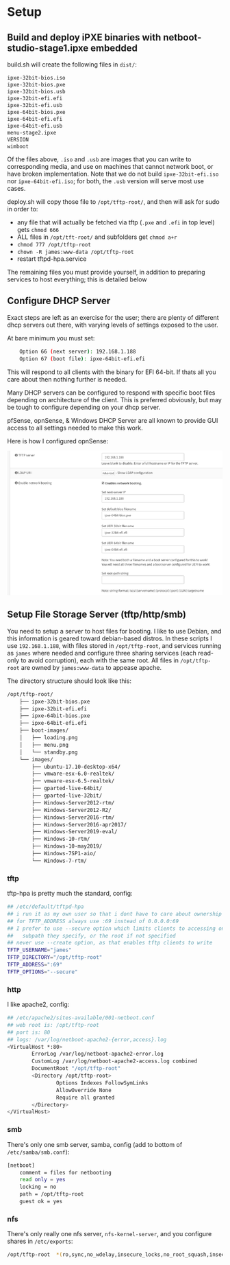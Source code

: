 # Setup

## Build and deploy iPXE binaries with netboot-studio-stage1.ipxe embedded

build.sh will create the following files in `dist/`:
```
ipxe-32bit-bios.iso
ipxe-32bit-bios.pxe
ipxe-32bit-bios.usb
ipxe-32bit-efi.efi
ipxe-32bit-efi.usb
ipxe-64bit-bios.pxe
ipxe-64bit-efi.efi
ipxe-64bit-efi.usb
menu-stage2.ipxe
VERSION
wimboot
```
Of the files above, `.iso` and `.usb` are images that you can write to corresponding media, and use on machines that cannot network boot, or have broken implementation. Note that we do not build `ipxe-32bit-efi.iso` nor `ipxe-64bit-efi.iso`; for both, the `.usb` version will serve most use cases.


deploy.sh will copy those file to `/opt/tftp-root/`, and then will ask for sudo in order to:

- any file that will actually be fetched via tftp (`.pxe` and `.efi` in top level) gets `chmod 666`
- ALL files in `/opt/tft-root/` and subfolders get `chmod a+r`
- `chmod 777 /opt/tftp-root`
- `chown -R james:www-data /opt/tftp-root`
- restart tftpd-hpa.service

The remaining files you must provide yourself, in addition to preparing services to host everything; this is detailed below


## Configure DHCP Server
Exact steps are left as an exercise for the user; there are plenty of different dhcp servers out there, with varying levels of settings exposed to the user.

At bare minimum you must set:
```sh
    Option 66 (next server): 192.168.1.188
    Option 67 (boot file): ipxe-64bit-efi.efi
```
This will respond to all clients with the binary for EFI 64-bit. If thats all you care about then nothing further is needed.

Many DHCP servers can be configured to respond with specific boot files depending on architecture of the client. This is preferred obviously, but may be tough to configure depending on your dhcp server.

pfSense, opnSense, & Windows DHCP Server are all known to provide GUI access to all settings needed to make this work. 

Here is how I configured opnSense:

![opnSense DHCP settings](opnsense-dhcp-settings.png)


## Setup File Storage Server (tftp/http/smb)

You need to setup a server to host files for booting. I like to use Debian, and this information is geared toward debian-based distros. 
In these scripts I use `192.168.1.188`, with files stored in `/opt/tftp-root`, and services running as `james` where needed
and configure three sharing services (each read-only to avoid corruption), each with the same root. All files in `/opt/tftp-root` are owned by `james:www-data` to appease apache.

The directory structure should look like this:
```sh
/opt/tftp-root/
    ├── ipxe-32bit-bios.pxe
    ├── ipxe-32bit-efi.efi
    ├── ipxe-64bit-bios.pxe
    ├── ipxe-64bit-efi.efi
    ├── boot-images/
    │   ├── loading.png
    │   ├── menu.png
    │   └── standby.png
    └── images/
        ├── ubuntu-17.10-desktop-x64/
        ├── vmware-esx-6.0-realtek/
        ├── vmware-esx-6.5-realtek/
        ├── gparted-live-64bit/
        ├── gparted-live-32bit/
        ├── Windows-Server2012-rtm/
        ├── Windows-Server2012-R2/
        ├── Windows-Server2016-rtm/
        ├── Windows-Server2016-apr2017/
        ├── Windows-Server2019-eval/
        ├── Windows-10-rtm/
        ├── Windows-10-may2019/
        ├── Windows-7SP1-aio/
        └── Windows-7-rtm/
```


### tftp
tftp-hpa is pretty much the standard, config:

```sh
## /etc/default/tftpd-hpa
## i run it as my own user so that i dont have to care about ownership
## for TFTP_ADDRESS always use :69 instead of 0.0.0.0:69
## I prefer to use --secure option which limits clients to accessing only the 
##   subpath they specify, or the root if not specified
## never use --create option, as that enables tftp clients to write
TFTP_USERNAME="james"
TFTP_DIRECTORY="/opt/tftp-root"
TFTP_ADDRESS=":69"
TFTP_OPTIONS="--secure"
```
### http
I like apache2, config:

```sh
## /etc/apache2/sites-available/001-netboot.conf
## web root is: /opt/tftp-root
## port is: 80
## logs: /var/log/netboot-apache2-{error,access}.log
<VirtualHost *:80>
        ErrorLog /var/log/netboot-apache2-error.log
        CustomLog /var/log/netboot-apache2-access.log combined
        DocumentRoot "/opt/tftp-root"
        <Directory /opt/tftp-root>
                Options Indexes FollowSymLinks
                AllowOverride None
                Require all granted
        </Directory>
</VirtualHost>
```

### smb
There's only one smb server, samba, config (add to bottom of `/etc/samba/smb.conf`):

```sh
[netboot]
    comment = files for netbooting
    read only = yes
    locking = no
    path = /opt/tftp-root
    guest ok = yes
```

### nfs
There's only really one nfs server, `nfs-kernel-server`, and you configure shares in `/etc/exports`:

```sh
/opt/tftp-root  *(ro,sync,no_wdelay,insecure_locks,no_root_squash,insecure)
```
